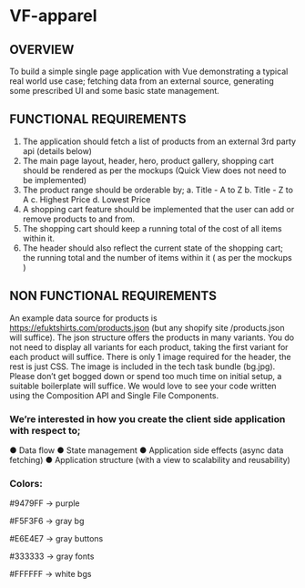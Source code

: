 # VF-apparel
## OVERVIEW
To build a simple single page application with Vue demonstrating a typical real world use
case; fetching data from an external source, generating some prescribed UI and some basic
state management.


## FUNCTIONAL REQUIREMENTS
1. The application should fetch a list of products from an external 3rd party api (details
below)
2. The main page layout, header, hero, product gallery, shopping cart should be
rendered as per the mockups (Quick View does not need to be implemented)
3. The product range should be orderable by;
a. Title - A to Z
b. Title - Z to A
c. Highest Price
d. Lowest Price
4. A shopping cart feature should be implemented that the user can add or remove products
to and from.
5. The shopping cart should keep a running total of the cost of all items within it.
6. The header should also reflect the current state of the shopping cart; the running total
and the number of items within it ( as per the mockups )


## NON FUNCTIONAL REQUIREMENTS
An example data source for products is https://efuktshirts.com/products.json (but any shopify
site /products.json will suffice). The json structure offers the products in many variants. You
do not need to display all variants for each product, taking the first variant for each product
will suffice.
There is only 1 image required for the header, the rest is just CSS. The image is included in the
tech task bundle (bg.jpg).
Please don’t get bogged down or spend too much time on initial setup, a suitable boilerplate
will suffice.
We would love to see your code written using the Composition API and Single File
Components.

### We’re interested in how you create the client side application with respect to;
● Data flow
● State management
● Application side effects (async data fetching)
● Application structure (with a view to scalability and reusability)




### Colors:

#9479FF → purple

#F5F3F6 → gray bg

#E6E4E7 → gray buttons

#333333 → gray fonts

#FFFFFF → white bgs
